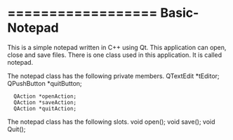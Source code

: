 ==================
Basic-Notepad
==================

This is a simple notepad written in C++ using Qt. 
This application can open, close and save files. 
There is one class used in this application. It is called notepad. 

The notepad class has the following private members. 
      QTextEdit *tEditor;
      QPushButton *quitButton;

      QAction *openAction;
      QAction *saveAction;
      QAction *quitAction;
      
The notepad class has the following slots. 
      void open();
      void save();
      void Quit();

